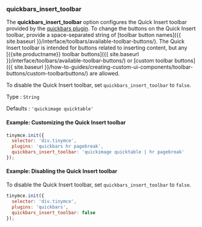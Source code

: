 ### quickbars_insert_toolbar

The **quickbars_insert_toolbar** option configures the Quick Insert toolbar provided by the [quickbars plugin]({{site.baseurl}}/plugins-ref/opensource/quickbars/). To change the buttons on the Quick Insert toolbar, provide a space-separated string of [toolbar button names]({{ site.baseurl }}/interface/toolbars/available-toolbar-buttons/). The Quick Insert toolbar is intended for buttons related to inserting content, but any [{{site.productname}} toolbar buttons]({{ site.baseurl }}/interface/toolbars/available-toolbar-buttons/) or [custom toolbar buttons]({{ site.baseurl }}/how-to-guides/creating-custom-ui-components/toolbar-buttons/custom-toolbarbuttons/) are allowed.

To disable the Quick Insert toolbar, set `quickbars_insert_toolbar` to `false`.

Type
: `String`

Defaults
: `'quickimage quicktable'`

#### Example: Customizing the Quick Insert toolbar

```js
tinymce.init({
  selector: 'div.tinymce',
  plugins: 'quickbars hr pagebreak',
  quickbars_insert_toolbar: 'quickimage quicktable | hr pagebreak'
});
```

#### Example: Disabling the Quick Insert toolbar

To disable the Quick Insert toolbar, set `quickbars_insert_toolbar` to `false`.

```js
tinymce.init({
  selector: 'div.tinymce',
  plugins: 'quickbars',
  quickbars_insert_toolbar: false
});
```
